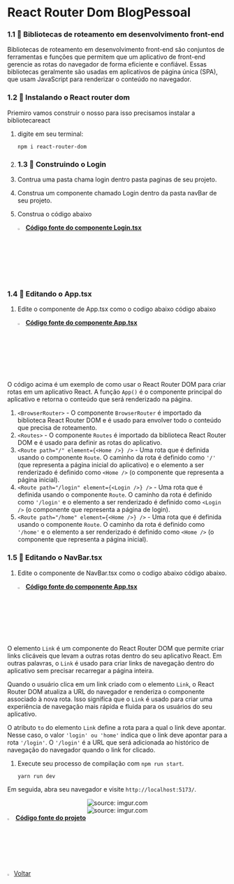 ﻿﻿﻿﻿﻿﻿﻿﻿﻿﻿<h1>React Router Dom BlogPessoal</h1>

<h3>1.1 👣 Bibliotecas de roteamento em desenvolvimento front-end </h3>

Bibliotecas de roteamento em desenvolvimento front-end são conjuntos de ferramentas e funções que permitem que um aplicativo de front-end gerencie as rotas do navegador de forma eficiente e confiável. Essas bibliotecas geralmente são usadas em aplicativos de página única (SPA), que usam JavaScript para renderizar o conteúdo no navegador.

<h3>1.2 👣 Instalando o React router dom </h3>

Priemiro vamos construir o nosso para isso precisamos instalar a bibliotecareact

1. digite em seu terminal:

   ```
   npm i react-router-dom
   ```

2. <h3>1.3 👣 Construindo o Login </h3>

1. Contrua uma pasta chama login dentro pasta paginas de seu projeto.

2. Construa um componente chamado Login dentro da pasta navBar de seu projeto.

3. Construa o código abaixo

   <div align="left"><img src="https://i.imgur.com/JACNZiR.png" title="source: imgur.com" width="3%"/> <a href="https://github.com/LucasCapSilva/blog-pessoal-react-2023/blob/react-router-dom/src/paginas/login/Login.tsx" target="_blank"><b>Código fonte do componente Login.tsx</b></a> 

<h3>1.4 👣 Editando o App.tsx </h3>

1. Edite o componente de App.tsx como o codigo abaixo código abaixo

   <div align="left"><img src="https://i.imgur.com/JACNZiR.png" title="source: imgur.com" width="3%"/> <a href="https://github.com/LucasCapSilva/blog-pessoal-react-2023/blob/react-router-dom/src/App.tsx" target="_blank"><b>Código fonte do componente App.tsx</b></a> 

O código acima é um exemplo de como usar o React Router DOM para criar rotas em um aplicativo React. A função `App()` é o componente principal do aplicativo e retorna o conteúdo que será renderizado na página.

1. `<BrowserRouter>` - O componente `BrowserRouter` é importado da biblioteca React Router DOM e é usado para envolver todo o conteúdo que precisa de roteamento.
2. `<Routes>` - O componente `Routes` é importado da biblioteca React Router DOM e é usado para definir as rotas do aplicativo.
3. `<Route path="/" element={<Home />} />` - Uma rota que é definida usando o componente `Route`. O caminho da rota é definido como `'/'` (que representa a página inicial do aplicativo) e o elemento a ser renderizado é definido como `<Home />` (o componente que representa a página inicial).
4. `<Route path="/login" element={<Login />} />` - Uma rota que é definida usando o componente `Route`. O caminho da rota é definido como `'/login'` e o elemento a ser renderizado é definido como `<Login />` (o componente que representa a página de login).
5. `<Route path="/home" element={<Home />} />` - Uma rota que é definida usando o componente `Route`. O caminho da rota é definido como `'/home'` e o elemento a ser renderizado é definido como `<Home />` (o componente que representa a página inicial).

<h3>1.5 👣 Editando o NavBar.tsx </h3>

1. Edite o componente de NavBar.tsx como o codigo abaixo código abaixo.

   <div align="left"><img src="https://i.imgur.com/JACNZiR.png" title="source: imgur.com" width="3%"/> <a href="https://github.com/LucasCapSilva/blog-pessoal-react-2023/blob/navbar-footer/src/App.tsx" target="_blank"><b>Código fonte do componente App.tsx</b></a> 

O elemento `Link` é um componente do React Router DOM que permite criar links clicáveis que levam a outras rotas dentro do seu aplicativo React. Em outras palavras, o `Link` é usado para criar links de navegação dentro do aplicativo sem precisar recarregar a página inteira.

Quando o usuário clica em um link criado com o elemento `Link`, o React Router DOM atualiza a URL do navegador e renderiza o componente associado à nova rota. Isso significa que o `Link` é usado para criar uma experiência de navegação mais rápida e fluida para os usuários do seu aplicativo.

O atributo `to` do elemento `Link` define a rota para a qual o link deve apontar. Nesse caso, o valor `'login' ou 'home'` indica que o link deve apontar para a rota `'/login'`. O `'/login'` é a URL que será adicionada ao histórico de navegação do navegador quando o link for clicado.

1. Execute seu processo de compilação com `npm run start`.

   ```
   yarn run dev
   ```

Em seguida, abra seu navegador e visite `http://localhost:5173/`. 

<div align="center"><img src="https://i.imgur.com/kCjcyGd.png" title="source: imgur.com" /></div>

<div align="center"><img src="https://i.imgur.com/qHiBZib.png" title="source: imgur.com" /></div>

<div align="left"><img src="https://i.imgur.com/JACNZiR.png" title="source: imgur.com" width="3%"/> <a href="https://github.com/LucasCapSilva/blog-pessoal-react-2023/tree/navbar-footer" target="_blank"><b>Código fonte do projeto</b></a>     

<div align="left"><a href="README.md"><img src="https://i.imgur.com/XMgF3gl.png" title="source: imgur.com" width="3%"/>Voltar</a></div>
